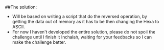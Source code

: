 ##The solution:

- Will be based on writing a script that do the reversed operation, by getting the data out of memory as it has to be then changing the Hexa to ASCII.
- For now I haven't developed the entire solution, please do not spoil the challenge until I finish it Inchalah, waiting for your feedbacks so I can make the challenge better.